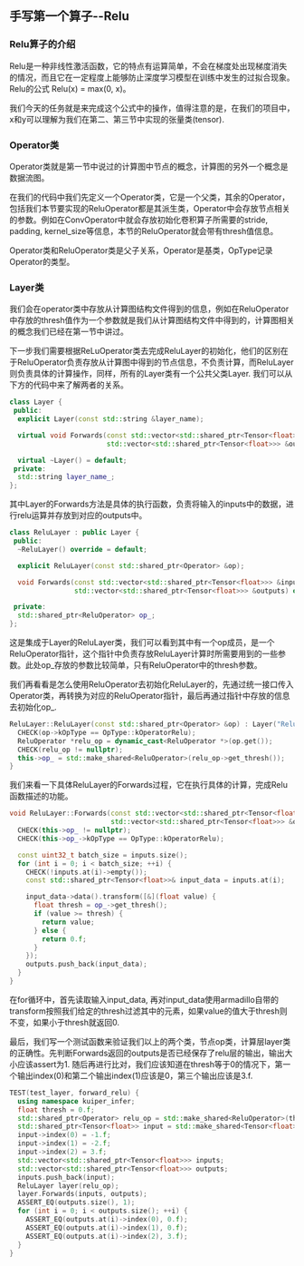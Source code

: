 ## 手写第一个算子--Relu

### Relu算子的介绍
Relu是一种非线性激活函数，它的特点有运算简单，不会在梯度处出现梯度消失的情况，而且它在一定程度上能够防止深度学习模型在训练中发生的过拟合现象。Relu的公式 Relu(x) = max(0, x)。

我们今天的任务就是来完成这个公式中的操作，值得注意的是，在我们的项目中，x和y可以理解为我们在第二、第三节中实现的张量类(tensor).

### Operator类

Operator类就是第一节中说过的计算图中节点的概念，计算图的另外一个概念是数据流图。

在我们的代码中我们先定义一个Operator类，它是一个父类，其余的Operator，包括我们本节要实现的ReluOperator都是其派生类，Operator中会存放节点相关的参数。例如在ConvOperator中就会存放初始化卷积算子所需要的stride, padding, kernel_size等信息，本节的ReluOperator就会带有thresh值信息。

Operator类和ReluOperator类是父子关系，Operator是基类，OpType记录Operator的类型。

### Layer类

我们会在operator类中存放从计算图结构文件得到的信息，例如在ReluOperator中存放的thresh值作为一个参数就是我们从计算图结构文件中得到的，计算图相关的概念我们已经在第一节中讲过。

下一步我们需要根据ReLuOperator类去完成ReluLayer的初始化，他们的区别在于ReluOperator负责存放从计算图中得到的节点信息，不负责计算，而ReluLayer则负责具体的计算操作，同样，所有的Layer类有一个公共父类Layer. 我们可以从下方的代码中来了解两者的关系。

```c++
class Layer {
 public:
  explicit Layer(const std::string &layer_name);

  virtual void Forwards(const std::vector<std::shared_ptr<Tensor<float>>> &inputs,
                        std::vector<std::shared_ptr<Tensor<float>>> &outputs);

  virtual ~Layer() = default;
 private:
  std::string layer_name_;
};
```

其中Layer的Forwards方法是具体的执行函数，负责将输入的inputs中的数据，进行relu运算并存放到对应的outputs中。

```c++
class ReluLayer : public Layer {
 public:
  ~ReluLayer() override = default;

  explicit ReluLayer(const std::shared_ptr<Operator> &op);

  void Forwards(const std::vector<std::shared_ptr<Tensor<float>>> &inputs,
                std::vector<std::shared_ptr<Tensor<float>>> &outputs) override;

 private:
  std::shared_ptr<ReluOperator> op_;
};
```
这是集成于Layer的ReluLayer类，我们可以看到其中有一个op成员，是一个ReluOperator指针，这个指针中负责存放ReluLayer计算时所需要用到的一些参数。此处op_存放的参数比较简单，只有ReluOperator中的thresh参数。

我们再看看是怎么使用ReluOperator去初始化ReluLayer的，先通过统一接口传入Operator类，再转换为对应的ReluOperator指针，最后再通过指针中存放的信息去初始化op_.

```c++
ReluLayer::ReluLayer(const std::shared_ptr<Operator> &op) : Layer("Relu") {
  CHECK(op->kOpType == OpType::kOperatorRelu);
  ReluOperator *relu_op = dynamic_cast<ReluOperator *>(op.get());
  CHECK(relu_op != nullptr);
  this->op_ = std::make_shared<ReluOperator>(relu_op->get_thresh());
}
```

我们来看一下具体ReluLayer的Forwards过程，它在执行具体的计算，完成Relu函数描述的功能。

```c++
void ReluLayer::Forwards(const std::vector<std::shared_ptr<Tensor<float>>> &inputs,
                         std::vector<std::shared_ptr<Tensor<float>>> &outputs) {
  CHECK(this->op_ != nullptr);
  CHECK(this->op_->kOpType == OpType::kOperatorRelu);

  const uint32_t batch_size = inputs.size();
  for (int i = 0; i < batch_size; ++i) {
    CHECK(!inputs.at(i)->empty());
    const std::shared_ptr<Tensor<float>>& input_data = inputs.at(i);

    input_data->data().transform([&](float value) {
      float thresh = op_->get_thresh();
      if (value >= thresh) {
        return value;
      } else {
        return 0.f;
      }
    });
    outputs.push_back(input_data);
  }
}
```

在for循环中，首先读取输入input_data, 再对input_data使用armadillo自带的transform按照我们给定的thresh过滤其中的元素，如果value的值大于thresh则不变，如果小于thresh就返回0.

最后，我们写一个测试函数来验证我们以上的两个类，节点op类，计算层layer类的正确性。先判断Forwards返回的outputs是否已经保存了relu层的输出，输出大小应该assert为1. 随后再进行比对，我们应该知道在thresh等于0的情况下，第一个输出index(0)和第二个输出index(1)应该是0，第三个输出应该是3.f.

```c++
TEST(test_layer, forward_relu) {
  using namespace kuiper_infer;
  float thresh = 0.f;
  std::shared_ptr<Operator> relu_op = std::make_shared<ReluOperator>(thresh);
  std::shared_ptr<Tensor<float>> input = std::make_shared<Tensor<float>>(1, 1, 3);
  input->index(0) = -1.f;
  input->index(1) = -2.f;
  input->index(2) = 3.f;
  std::vector<std::shared_ptr<Tensor<float>>> inputs;
  std::vector<std::shared_ptr<Tensor<float>>> outputs;
  inputs.push_back(input);
  ReluLayer layer(relu_op);
  layer.Forwards(inputs, outputs);
  ASSERT_EQ(outputs.size(), 1);
  for (int i = 0; i < outputs.size(); ++i) {
    ASSERT_EQ(outputs.at(i)->index(0), 0.f);
    ASSERT_EQ(outputs.at(i)->index(1), 0.f);
    ASSERT_EQ(outputs.at(i)->index(2), 3.f);
  }
}
```

